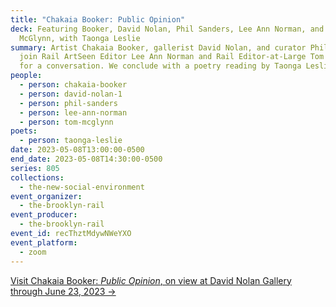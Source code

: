 ```yaml
---
title: "Chakaia Booker: Public Opinion"
deck: Featuring Booker, David Nolan, Phil Sanders, Lee Ann Norman, and Tom
  McGlynn, with Taonga Leslie
summary: Artist Chakaia Booker, gallerist David Nolan, and curator Phil Sanders
  join Rail ArtSeen Editor Lee Ann Norman and Rail Editor-at-Large Tom McGlynn
  for a conversation. We conclude with a poetry reading by Taonga Leslie.
people:
  - person: chakaia-booker
  - person: david-nolan-1
  - person: phil-sanders
  - person: lee-ann-norman
  - person: tom-mcglynn
poets:
  - person: taonga-leslie
date: 2023-05-08T13:00:00-0500
end_date: 2023-05-08T14:30:00-0500
series: 805
collections:
  - the-new-social-environment
event_organizer:
  - the-brooklyn-rail
event_producer:
  - the-brooklyn-rail
event_id: recThztMdywNWeYXO
event_platform:
  - zoom
---
```

[V﻿isit Chakaia Booker: *Public Opinion*, on view at David Nolan Gallery through June 23, 2023 →](https://www.davidnolangallery.com/exhibitions/chakaia-booker-public-opinion)